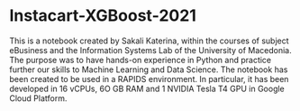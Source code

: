 # Instacart-XGBoost-2021
This is a notebook created by Sakali Katerina, within the courses of subject eBusiness and the Information Systems Lab of the University of Macedonia. The purpose was to have hands-on experience in Python and practice further our skills to Machine Learning and Data Science. The notebook has been created to be used in a RAPIDS environment. In particular, it has been developed in 16 vCPUs, 6O GB RAM and 1 NVIDIA Tesla T4 GPU in Google Cloud Platform.
